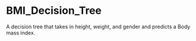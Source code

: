 # BMI_Decision_Tree
A decision tree that takes in height, weight, and gender and predicts a Body mass index.
